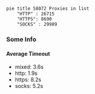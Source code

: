 
```mermaid
pie title 58072 Proxies in list
    "HTTP" : 26715
    "HTTPS": 8690
    "SOCKS" : 29989
```

### Some Info
#### Average Timeout

- mixed: 3.6s
- http: 1.9s
- https: 8.2s
- socks: 5.2s